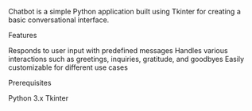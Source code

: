 Chatbot is a simple Python application built using Tkinter for creating a basic conversational interface.

Features

Responds to user input with predefined messages
Handles various interactions such as greetings, inquiries, gratitude, and goodbyes
Easily customizable for different use cases

Prerequisites

Python 3.x
Tkinter
 
 
